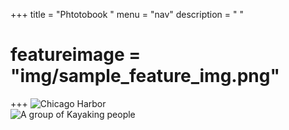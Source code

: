 +++
title = "Phtotobook "
menu = "nav"
description = " "
# featureimage = "img/sample_feature_img.png"
+++
![Chicago Harbor][image-1]
<br/>
![A group of Kayaking people][image-2]

[image-1]:	https://ying-ish.s3.amazonaws.com/chicago_2293_polarr.jpeg
[image-2]:  https://ying-ish.s3.amazonaws.com/chicago_2307_polarr.jpeg